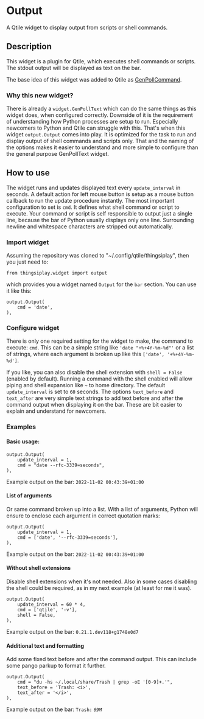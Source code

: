 # Output

A Qtile widget to display output from scripts or shell commands.

## Description

This widget is a plugin for Qtile, which executes shell commands or scripts.
The stdout output will be displayed as text on the bar.

The base idea of this widget was added to Qtile as [GenPollCommand](https://docs.qtile.org/en/latest/manual/ref/widgets.html#genpollcommand).

### Why this new widget?

There is already a `widget.GenPollText` which can do the same things as this
widget does, when configured correctly. Downside of it is the requirement of
understanding how Python processes are setup to run. Especially newcomers to
Python and Qtile can struggle with this. That's when this widget
`output.Output` comes into play. It is optimized for the task to run and
display output of shell commands and scripts only. That and the naming of the
options makes it easier to understand and more simple to configure than the
general purpose GenPollText widget.

## How to use

The widget runs and updates displayed text every `update_interval` in seconds.
A default action for left mouse button is setup as a mouse button callback to
run the update procedure instantly. The most important configuration to set is
`cmd`.  It defines what shell command or script to execute. Your command or
script is self responsible to output just a single line, because the bar of
Python usually displays only one line. Surrounding newline and whitespace
characters are stripped out automatically.

### Import widget

Assuming the repository was cloned to "~/.config/qtile/thingsiplay", then you
just need to:

```
from thingsiplay.widget import output
```

which provides you a widget named `Output` for the `bar` section. You can
use it like this:

```
output.Output(
    cmd = 'date',
),
```

### Configure widget

There is only one required setting for the widget to make, the command to
execute: `cmd`. This can be a simple string like `'date "+%+4Y-%m-%d"'` or a
list of strings, where each argument is broken up like this `['date',
'+%+4Y-%m-%d']`.

If you like, you can also disable the shell extension with `shell = False`
(enabled by default). Running a command with the shell enabled will allow
piping and shell expansion like `~` to home directory. The default
`update_interval` is set to `60` seconds. The options `text_before` and
`text_after` are very simple text strings to add text before and after the
command output when displaying it on the bar. These are bit easier to explain
and understand for newcomers.

### Examples

#### Basic usage:

```
output.Output(
    update_interval = 1,
    cmd = "date --rfc-3339=seconds",
),
```

Example output on the bar: `2022-11-02 00:43:39+01:00`

#### List of arguments

Or same command broken up into a list. With a list of arguments, Python will
ensure to enclose each argument in correct quotation marks:

```
output.Output(
    update_interval = 1,
    cmd = ['date', '--rfc-3339=seconds'],
),
```

Example output on the bar: `2022-11-02 00:43:39+01:00`

#### Without shell extensions

Disable shell extensions when it's not needed. Also in some cases disabling the
shell could be required, as in my next example (at least for me it was).

```
output.Output(
    update_interval = 60 * 4,
    cmd = ['qtile', '-v'],
    shell = False,
),
```

Example output on the bar: `0.21.1.dev118+g1748e0d7`

#### Additional text and formatting

Add some fixed text before and after the command output. This can include some
pango parkup to format it further.

```
output.Output(
    cmd = "du -hs ~/.local/share/Trash | grep -oE '[0-9]+.'",
    text_before = 'Trash: <i>',
    text_after = '</i>',
),
```

Example output on the bar: `Trash:` *`69M`*

